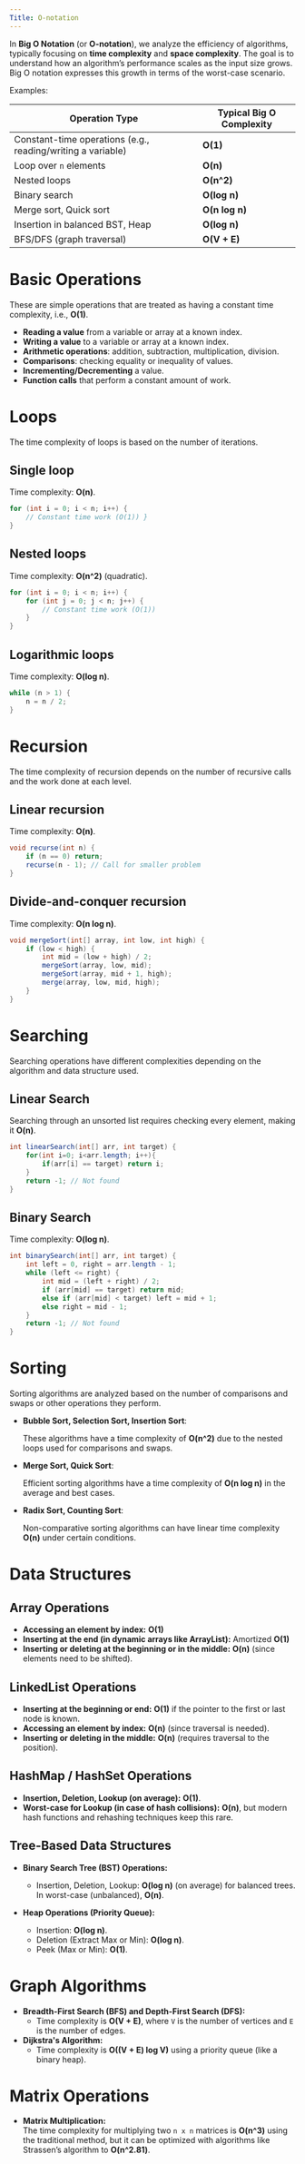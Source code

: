```yaml
---
Title: O-notation
---
```


In **Big O Notation** (or **O-notation**), we analyze the efficiency of algorithms, typically focusing on **time complexity** and **space complexity**. The goal is to understand how an algorithm’s performance scales as the input size grows. Big O notation expresses this growth in terms of the worst-case scenario.

Examples:

| **Operation Type** | **Typical Big O Complexity** |
| --- | --- |
| Constant-time operations (e.g., reading/writing a variable) | **O(1)** |
| Loop over `n` elements | **O(n)** |
| Nested loops | **O(n^2)** |
| Binary search | **O(log n)** |
| Merge sort, Quick sort | **O(n log n)** |
| Insertion in balanced BST, Heap | **O(log n)** |
| BFS/DFS (graph traversal) | **O(V + E)** |


# Basic Operations

These are simple operations that are treated as having a constant time complexity, i.e., **O(1)**.

*   **Reading a value** from a variable or array at a known index.
*   **Writing a value** to a variable or array at a known index.
*   **Arithmetic operations**: addition, subtraction, multiplication, division.
*   **Comparisons**: checking equality or inequality of values.
*   **Incrementing/Decrementing** a value.
*   **Function calls** that perform a constant amount of work.

# Loops

The time complexity of loops is based on the number of iterations.

## Single loop
Time complexity: **O(n)**.

```java
for (int i = 0; i < n; i++) {
    // Constant time work (O(1)) }
}
```

## Nested loops
Time complexity: **O(n^2)** (quadratic).

```java
for (int i = 0; i < n; i++) {     
    for (int j = 0; j < n; j++) {
        // Constant time work (O(1))
    }
}
```

## Logarithmic loops
Time complexity: **O(log n)**.

```java
while (n > 1) {     
    n = n / 2; 
}
```

# Recursion

The time complexity of recursion depends on the number of recursive calls and the work done at each level.

## Linear recursion
Time complexity: **O(n)**.

```java
void recurse(int n) {     
    if (n == 0) return;     
    recurse(n - 1); // Call for smaller problem 
}
```
  
## Divide-and-conquer recursion
Time complexity: **O(n log n)**.

```java
void mergeSort(int[] array, int low, int high) {
    if (low < high) {
        int mid = (low + high) / 2;
        mergeSort(array, low, mid);
        mergeSort(array, mid + 1, high);
        merge(array, low, mid, high);
    }
}
```


# Searching

Searching operations have different complexities depending on the algorithm and data structure used.

## Linear Search
Searching through an unsorted list requires checking every element, making it **O(n)**.

```java
int linearSearch(int[] arr, int target) {
    for(int i=0; i<arr.length; i++){
        if(arr[i] == target) return i;
    }
    return -1; // Not found
}

```

## Binary Search

Time complexity: **O(log n)**.

```java
int binarySearch(int[] arr, int target) {
    int left = 0, right = arr.length - 1;
    while (left <= right) {
        int mid = (left + right) / 2;
        if (arr[mid] == target) return mid;
        else if (arr[mid] < target) left = mid + 1;
        else right = mid - 1;
    }
    return -1; // Not found
}

```


# Sorting

Sorting algorithms are analyzed based on the number of comparisons and swaps or other operations they perform.

*   **Bubble Sort, Selection Sort, Insertion Sort**:
    
    These algorithms have a time complexity of **O(n^2)** due to the nested loops used for comparisons and swaps.
*   **Merge Sort, Quick Sort**:
    
    Efficient sorting algorithms have a time complexity of **O(n log n)** in the average and best cases.
*   **Radix Sort, Counting Sort**:
    
    Non-comparative sorting algorithms can have linear time complexity **O(n)** under certain conditions.

# Data Structures

## Array Operations

*   **Accessing an element by index:** **O(1)**
*   **Inserting at the end (in dynamic arrays like ArrayList):** Amortized **O(1)**
*   **Inserting or deleting at the beginning or in the middle:** **O(n)** (since elements need to be shifted).

## LinkedList Operations

*   **Inserting at the beginning or end:** **O(1)** if the pointer to the first or last node is known.
*   **Accessing an element by index:** **O(n)** (since traversal is needed).
*   **Inserting or deleting in the middle:** **O(n)** (requires traversal to the position).

## HashMap / HashSet Operations

*   **Insertion, Deletion, Lookup (on average):** **O(1)**.
*   **Worst-case for Lookup (in case of hash collisions):** **O(n)**, but modern hash functions and rehashing techniques keep this rare.

## Tree-Based Data Structures

*   **Binary Search Tree (BST) Operations:**

    *   Insertion, Deletion, Lookup: **O(log n)** (on average) for balanced trees. In worst-case (unbalanced), **O(n)**.
*   **Heap Operations (Priority Queue):**

    *   Insertion: **O(log n)**.
    *   Deletion (Extract Max or Min): **O(log n)**.
    *   Peek (Max or Min): **O(1)**.

# Graph Algorithms

*   **Breadth-First Search (BFS) and Depth-First Search (DFS):**
    *   Time complexity is **O(V + E)**, where `V` is the number of vertices and `E` is the number of edges.
*   **Dijkstra's Algorithm:**
    *   Time complexity is **O((V + E) log V)** using a priority queue (like a binary heap).

# Matrix Operations

*   **Matrix Multiplication:**  
    The time complexity for multiplying two `n x n` matrices is **O(n^3)** using the traditional method, but it can be optimized with algorithms like Strassen’s algorithm to **O(n^2.81)**.
